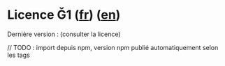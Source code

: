 # Licence Ǧ1 ([fr](license/license_g1-fr-FR.rst)) ([en](license/license_g1-en.rst))

Dernière version : (consulter la licence)

// TODO : import depuis npm, version npm publié automatiquement selon les tags
